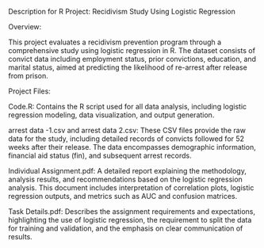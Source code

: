 Description for R Project: Recidivism Study Using Logistic Regression

Overview:

This project evaluates a recidivism prevention program through a comprehensive study using logistic regression in R. The dataset consists of convict data including employment status, prior convictions, education, and marital status, aimed at predicting the likelihood of re-arrest after release from prison.

Project Files:

Code.R: Contains the R script used for all data analysis, including logistic regression modeling, data visualization, and output generation.

arrest data -1.csv and arrest data 2.csv: These CSV files provide the raw data for the study, including detailed records of convicts followed for 52 weeks after their release. The data encompasses demographic information, financial aid status (fin), and subsequent arrest records.

Individual Assignment.pdf: A detailed report explaining the methodology, analysis results, and recommendations based on the logistic regression analysis. This document includes interpretation of correlation plots, logistic regression outputs, and metrics such as AUC and confusion matrices.

Task Details.pdf: Describes the assignment requirements and expectations, highlighting the use of logistic regression, the requirement to split the data for training and validation, and the emphasis on clear communication of results.

